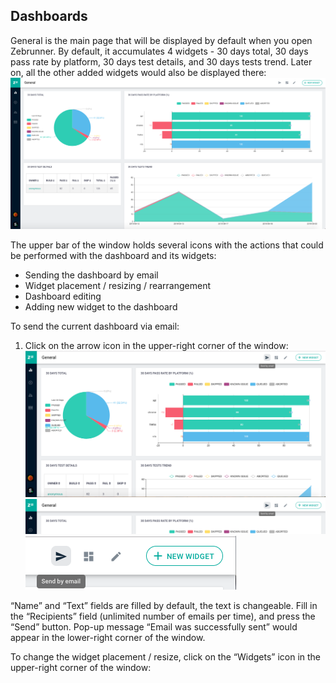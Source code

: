 ## Dashboards

  General is the main page that will be displayed by default when you open Zebrunner.
By default, it accumulates 4 widgets - 30 days total, 30 days pass rate by platform, 30 days test details, and 30 days tests trend.
Later on, all the other added widgets would also be displayed there:
![alt text](https://github.com/APGorobets/mkdocks1/blob/master/images/zbrnnr%20_general%20dashboards.png?raw=true)

The upper bar of the window holds several icons with the actions that could be performed with the dashboard and its widgets:

* Sending the dashboard by email
* Widget placement / resizing / rearrangement
* Dashboard editing
* Adding new widget to the dashboard

To send the current dashboard via email:
1. Click on the arrow icon in the upper-right corner of the window:
![alt text](https://github.com/APGorobets/mkdocks1/blob/master/images/zbrnnr_%20dashboard%20via%20email_overview.png?raw=true)
![alt text](https://github.com/APGorobets/mkdocks1/blob/master/images/zbrnnr_dashboard%20via%20email_closer.png?raw=true)
![alt text](https://github.com/APGorobets/mkdocks1/blob/master/images/zbrnnr_dashboard%20via%20email_closeup.png?raw=true)


“Name” and “Text” fields are filled by default, the text is changeable. Fill in the “Recipients” field (unlimited number of emails per time), and press the “Send” button.
Pop-up message “Email was successfully sent” would appear in the lower-right corner of the window.


To change the widget placement / resize, click on the “Widgets” icon in the upper-right corner of the window:
